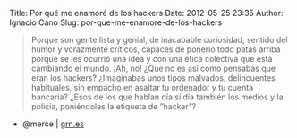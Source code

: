 Title: Por qué me enamoré de los hackers
Date: 2012-05-25 23:35
Author: Ignacio Cano
Slug: por-que-me-enamore-de-los-hackers

> Porque son gente lista y genial, de inacabable curiosidad, sentido del
> humor y vorazmente críticos, capaces de ponerlo todo patas arriba
> porque se les ocurrió una idea y con una ética colectiva que está
> cambiando el mundo. ¡Ah, no! ¿Que no es así como pensabas que eran los
> hackers? ¿Imaginabas unos tipos malvados, delincuentes habituales, sin
> empacho en asaltar tu ordenador y tu cuenta bancaria? ¿Esos de los que
> hablan día sí día también los medios y la policía, poniéndoles la
> etiqueta de ”hacker”?

- @merce | [grn.es][]

  [grn.es]: http://ww2.grn.es/merce/literature/lovehackers.html%20¿Que%20por%20qué%20me%20enamoré%20de%20los%20hackers?
    "Por qué me enamoré de los hackers"
